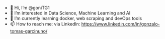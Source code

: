 - 👋 Hi, I’m @goniTG1
- 👀 I’m interested in Data Science, Machine Learning and AI
- 🌱 I’m currently learning docker, web scraping and devOps tools
- 📫 How to reach me: via LinkedIn: https://www.linkedin.com/in/gonzalo-tomas-garcinuno/

<!---
goniTG1/goniTG1 is a ✨ special ✨ repository because its `README.md` (this file) appears on your GitHub profile.
You can click the Preview link to take a look at your changes.
--->
